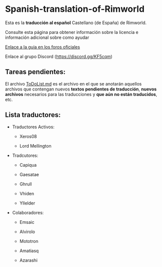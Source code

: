 Spanish-translation-of-Rimworld
===============================

Esta es la **traducción al español** Castellano (de España) de Rimworld.


Consulte esta página para obtener información sobre la licencia e información adicional sobre como ayudar

[Enlace a la guia en los foros oficiales](http://ludeon.com/forums/index.php?topic=2933.0)

Enlace al grupo Discord (https://discord.gg/KF5cqm)

Tareas pendientes:
--------------------

El archivo [ToDoList.md](ToDoList.md) es el archivo en el que se anotarán aquellos archivos que contengan nuevos **textos pendientes de traducción**, **nuevos archivos** necesarios para las traducciones y **que aún no están traducidos**, etc.


Lista  traductores:
--------------------

* Traductores Activos:
	* Xeros08

	* Lord Mellington


* Tradcutores:
	* Capiqua 

	* Gaesatae 

	* Ghrull

	* Vhiden

	* Yllelder


* Colaboradores:

	* Emsaic

	* Alvirolo

	* Mototron

	* Amatiasq

	* Azarashi
